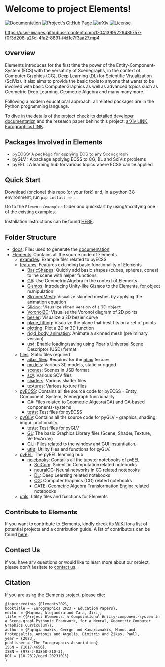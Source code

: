 # Welcome to project Elements!

[![Documentation](https://readthedocs.org/projects/elementsproject/badge/)](http://ElementsProject.readthedocs.io/en/latest/)
[![Project's GitHub Page](https://github.com/papagiannakis/Elements/actions/workflows/pages/pages-build-deployment/badge.svg?branch=github_page)](https://papagiannakis.github.io/Elements)
[![arXiv](https://img.shields.io/badge/arXiv-2302.07691-b31b1b.svg)](https://arxiv.org/abs/2302.07691)
[![License](https://img.shields.io/badge/License-Apache_2.0-blue.svg)](https://opensource.org/licenses/Apache-2.0)



https://user-images.githubusercontent.com/13041399/229489757-f0f3d208-a26d-4fa2-8891-f4d1c7f3aa27.mp4




## Overview
 
Elements introduces for the first time the power of the Entity-Component-System (ECS) with the versatility of Scenegraphs, in the context of Computer Graphics (CG), Deep Learning (DL) for Scientific Visualization (SciViz). It also aims to provide the basic tools to anyone that wants to be involved with basic Computer Graphics as well as advanced topics such as Geometric Deep Learning, Geometric Algebra and many many more.

Following a modern educational approach, all related packages are in the Python programming language.

To dive in the details of the project check [its detailed developer documentation](https://elementsproject.readthedocs.io/en/latest/index.html) and the research paper behind this project: [arXiv LINK](https://arxiv.org/abs/2302.07691), [Eurographics LINK](https://diglib.eg.org/handle/10.2312/eged20231015).

## Packages Involved in Elements

* pyECSS: A package for applying ECS to any Scenegraph
* pyGLV : A package applying ECSS to CG, DL and SciViz problems
* pyEEL : A learning hub for various topics where ECSS can be applied



## Quick Start

Download (or clone) this repo (or your fork) and, in a python 3.8 environment, run ```pip install -e .```

Go to the ```Elements/examples``` folder and quickstart by using/modifying one of the existing examples.

Installation instructions can be found [HERE](https://elementsproject.readthedocs.io/en/latest/source/getting_started/installation.html). 

## Folder Structure

* [docs](./docs): Files used to generate the [documentation](https://elementsproject.readthedocs.io/en/latest/index.html)
* [Elements](./Elements/): Contains all the source code of Elements
  * [examples](./Elements/examples): Example files related to pyECSS
  * [features](./Elements/features): Features extending basic functionality of Elements
    * [BasicShapes](./Elements/features/BasicShapes): Quickly add basic shapes (cubes, spheres, cones) to the scene with helper functions
    * [GA](./Elements/features/GA): Use Geometric Algebra in the context of Elements
    * [Gizmos](./Elements/features/Gizmos): Introducing Unity-like Gizmos to the Elements, for object manipulation
    * [SkinnedMesh](./Elements/features/SkinnedMesh): Visualize skinned meshes by applying the animation equation
    * [Slicing](./Elements/features/Slicing): Visualize sliced version of a 3D object
    * [Voronoi2D](./Elements/features/Voronoi2D): Visualize the Voronoi diagram of 2D points
    * [bezier](./Elements/features/bezier): Visualize a 3D bezier curve
    * [plane_fitting](./Elements/features/plane_fitting): Visualize the plane that best fits on a set of points
    * [plotting](./Elements/features/plotting): Plot a 2D or 3D function
    * [rigid_body_animation](./Elements/features/rigid_body_animation): Animate a skinned mesh (preliminary version)
    * [usd](./Elements/features/usd): Enable loading/saving using Pixar's Universal Scene Descriptor (USD) format
  * [files](./Elements/files): Static files required
    * [atlas_files](./Elements/files/atlas_files): Required for the [atlas](./Elements/features/atlas) feature
    * [models](./Elements/files/models): Various 3D models, static or rigged
    * [scenes](./Elements/files/scenes): Scenes in USD format
    * [scv](./Elements/files/scv): Various SCV files
    * [shaders](./Elements/files/shaders): Various shader files
    * [textures](./Elements/files/textures): Various texture files
  * [pyECSS](./Elements/pyECSS): Contains all the source code for pyECSS - Entity, Component, System, Scenegraph functionality
    * [GA](./Elements/pyECSS/GA): Files related to Geometric Algebra(GA) and GA-based components-systems
    * [tests](./Elements/pyECSS/tests): Test files for pyECSS
  * [pyGLV](./Elements/pyGLV): Contains all the source code for pyGLV - graphics, shading, imgui functionality
    * [tests](./Elements/pyGLV/tests): Test files for pyGLV
    * [GL](./Elements/pyGLV/GL): The basic Graphics Library files (Scene, Shader, Texture, VertexArray)
    * [GUI](./Elements/pyGLV/GUI): Files related to the window and GUI instantiation.
    * [utils](./Elements/pyGLV/utils): Utility files and functions for pyGLV.
  * [pyEEL](./Elements/pyEEL): The pyEEL learning hub
    * [notebooks](./Elements/pyEEL/notebooks): Contains all the jupyter notebooks of pyEEL  
      * [SciCom](./Elements/pyEEL/notebooks/SciCom): Scientific Computation related notebooks
      * [neuralCG](./Elements/pyEEL/notebooks/neuralCG): Neural networks in CG related notebooks
      * [DL](./Elements/pyEEL/notebooks/DL): Deep Learning related notebooks
      * [CG](./Elements/pyEEL/notebooks/CG): Computer Graphics (CG) related notebooks
      * [GATE](./Elements/pyEEL/notebooks/GATE): Geometric Algebra Transformation Engine related notebooks
  * [utils](./Elements/utils): Utility files and functions for Elements
  
## Contribute to Elements</h2>
If you want to contribute to Elements, kindly check its [WIKI](https://github.com/papagiannakis/Elements/wiki) 
for a list of potential projects and a contribution guide. A list of contributors can be found [here](https://github.com/papagiannakis/Elements/wiki/Contributors).

## Contact Us

If you have any questions or would like to learn more about our project, please don't hesitate to [contact us](mailto:papagian@ics.forth.gr).


## Citation

If you are using the Elements project, please cite:

```
@inproceedings {Elements2023,
booktitle = {Eurographics 2023 - Education Papers},
editor = {Magana, Alejandra and Zara, Jiri},
title = {{Project Elements: A Computational Entity-component-system in a Scene-graph Pythonic Framework, for a Neural, Geometric Computer Graphics Curriculum}},
author = {Papagiannakis, George and Kamarianakis, Manos and Protopsaltis, Antonis and Angelis, Dimitris and Zikas, Paul},
year = {2023},
publisher = {The Eurographics Association},
ISSN = {1017-4656},
ISBN = {978-3-03868-210-3},
DOI = {10.2312/eged.20231015}
}
```
